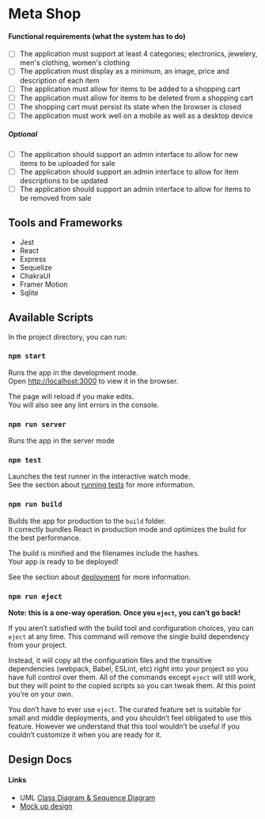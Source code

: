 # Meta Shop

#### Functional requirements (what the system has to do)
- [ ] The application must support at least 4 categories; electronics, jewelery, men's clothing, women's clothing
- [ ] The application must display as a minimum, an image, price and description of each item
- [ ] The application must allow for items to be added to a shopping cart
- [ ] The application must allow for items to be deleted from a shopping cart
- [ ] The shopping cart must persist its state when the browser is closed
- [ ] The application must work well on a mobile as well as a desktop device

##### Optional
- [ ] The application should support an admin interface to allow for new items to be uploaded for sale
- [ ] The application should support an admin interface to allow for item descriptions to be updated
- [ ] The application should support an admin interface to allow for items to be removed from sale

## Tools and Frameworks

- Jest
- React
- Express
- Sequelize
- ChakraUI
- Framer Motion
- Sqlite

## Available Scripts

In the project directory, you can run:

### `npm start`

Runs the app in the development mode.\
Open [http://localhost:3000](http://localhost:3000) to view it in the browser.

The page will reload if you make edits.\
You will also see any lint errors in the console.

### `npm run server`

Runs the app in the server mode

### `npm test`

Launches the test runner in the interactive watch mode.\
See the section about [running tests](https://facebook.github.io/create-react-app/docs/running-tests) for more information.

### `npm run build`

Builds the app for production to the `build` folder.\
It correctly bundles React in production mode and optimizes the build for the best performance.

The build is minified and the filenames include the hashes.\
Your app is ready to be deployed!

See the section about [deployment](https://facebook.github.io/create-react-app/docs/deployment) for more information.

### `npm run eject`

**Note: this is a one-way operation. Once you `eject`, you can’t go back!**

If you aren’t satisfied with the build tool and configuration choices, you can `eject` at any time. This command will remove the single build dependency from your project.

Instead, it will copy all the configuration files and the transitive dependencies (webpack, Babel, ESLint, etc) right into your project so you have full control over them. All of the commands except `eject` will still work, but they will point to the copied scripts so you can tweak them. At this point you’re on your own.

You don’t have to ever use `eject`. The curated feature set is suitable for small and middle deployments, and you shouldn’t feel obligated to use this feature. However we understand that this tool wouldn’t be useful if you couldn’t customize it when you are ready for it.

## Design Docs

#### Links
- UML [Class Diagram & Sequence Diagram](https://excalidraw.com/#json=aD1KB6lg6NxBzQdZiw_Ia,QUXezO4iCetE2_n7lEFHug)
- [Mock up design](https://design.penpot.app/#/workspace/14752740-53b9-11ec-ac6a-dfb9a7b9ff1b/2aa58af0-53b9-11ec-ac6a-dfb9a7b9ff1b?page-id=2aa58af1-53b9-11ec-ac6a-dfb9a7b9ff1b)




